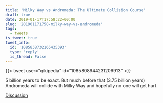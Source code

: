 ```yaml
---
title: 'Milky Way vs Andromeda: The Ultimate Collision Course'
draft: true
date: 2019-01-17T17:58:22+00:00
slug: '201901171758-milky-way-vs-andromeda'
tags:
  - tweets
is_tweet: true
tweet_info:
  id: '1085838732165435393'
  type: 'reply'
  is_thread: False
---
```




{{< tweet user="qikipedia" id="1085808944231206913" >}}

5 billion years to be exact. But much before that (3.75 billion years) Andromeda will collide with Milky Way and hopefully no one will get hurt.

[Discussion](https://x.com/sytelus/status/1085838732165435393)
